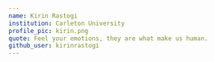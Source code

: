 ```yaml
---
name: Kirin Rastogi
institution: Carleton University
profile_pic: kirin.png
quote: Feel your emotions, they are what make us human.
github_user: kirinrastogi
---
```

